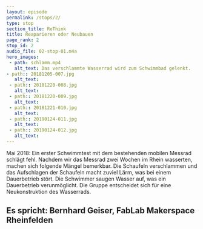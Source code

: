 ```yaml
---
layout: episode
permalink: /stops/2/
type: stop
section_title: ReThink
title: Reaparieren oder Neubauen
page_rank: 2
stop_id: 2
audio_file: 02-stop-01.m4a
hero_images:
 - path: schlamm.mp4
   alt_text: Das verschlammte Wasserrad wird zum Schwimmbad gelenkt.
- path:: 20181205-007.jpg
   alt_text: 
 - path:: 20181220-008.jpg
   alt_text: 
 - path:: 20181220-009.jpg
   alt_text: 
 - path:: 20181221-010.jpg
   alt_text: 
 - path:: 20190124-011.jpg
   alt_text: 
 - path:: 20190124-012.jpg
   alt_text: 
---
```


Mai 2018:
Ein erster Schwimmtest mit dem bestehenden mobilen Messrad schlägt fehl. Nachdem wir das Messrad zwei Wochen im Rhein wasserten, machen sich folgende Mängel bemerkbar. Die Schaufeln verschlammen und das Aufschlagen der Schaufeln macht zuviel Lärm, was bei einem Dauerbetrieb stört. Die Schwimmer saugen Wasser auf, was ein Dauerbetrieb verunmöglicht. Die Gruppe entscheidet sich für eine Neukonstruktion des Wasserrads. 

## Es spricht: Bernhard Geiser, FabLab Makerspace Rheinfelden